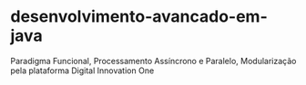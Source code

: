 # desenvolvimento-avancado-em-java
Paradigma Funcional, Processamento Assíncrono e Paralelo, Modularização pela plataforma Digital Innovation One
